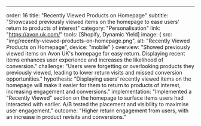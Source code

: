 ---
order: 16
title: "Recently Viewed Products on Homepage"
subtitle: "Showcased previously viewed items on the homepage to ease users’ return to products of interest"
category: "Personalisation"
link: "https://avon.uk.com/"
tools: [Shopify, Dynamic Yield]
image: {
    src: "img/recently-viewed-products-on-homepage.png",
    alt: "Recently Viewed Products on Homepage",
    device: "mobile"
}
overview: "Showed previously viewed items on Avon UK's homepage for easy return. Displaying recent items enhances user experience and increases the likelihood of conversion."
challenge: "Users were forgetting or overlooking products they previously viewed, leading to lower return visits and missed conversion opportunities."
hypothesis: "Displaying users' recently viewed items on the homepage will make it easier for them to return to products of interest, increasing engagement and conversions."
implementation: "Implemented a “Recently Viewed” section on the homepage to surface items users had interacted with earlier. A/B tested the placement and visibility to maximise user engagement."
outcome: "Higher return engagement from users, with an increase in product revisits and conversions."